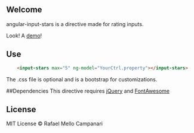 ## Welcome

angular-input-stars is a directive made for rating inputs.

Look!  A [demo](http://lab.rafamello.com/angular-input-stars)!

## Use

```html
	<input-stars max="5" ng-model="YourCtrl.property"></input-stars>
```

The .css file is optional and is a bootstrap for customizations.

##Dependencies
This directive requires [jQuery](http://jquery.com) and [FontAwesome](http://fortawesome.github.io/Font-Awesome/)

## License

MIT License © Rafael Mello Campanari
